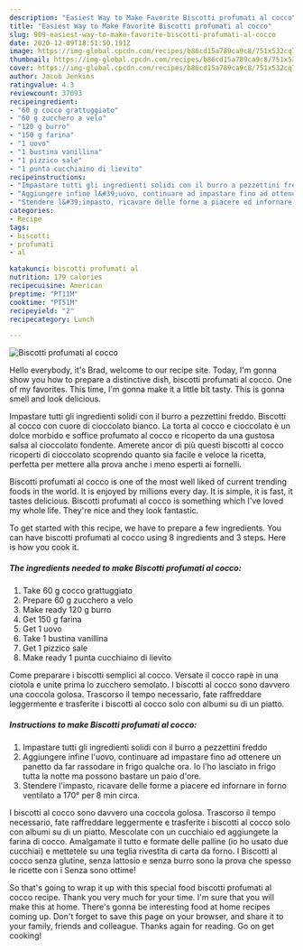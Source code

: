 ```yaml
---
description: "Easiest Way to Make Favorite Biscotti profumati al cocco"
title: "Easiest Way to Make Favorite Biscotti profumati al cocco"
slug: 909-easiest-way-to-make-favorite-biscotti-profumati-al-cocco
date: 2020-12-09T18:51:50.191Z
image: https://img-global.cpcdn.com/recipes/b86cd15a789ca9c8/751x532cq70/biscotti-profumati-al-cocco-recipe-main-photo.jpg
thumbnail: https://img-global.cpcdn.com/recipes/b86cd15a789ca9c8/751x532cq70/biscotti-profumati-al-cocco-recipe-main-photo.jpg
cover: https://img-global.cpcdn.com/recipes/b86cd15a789ca9c8/751x532cq70/biscotti-profumati-al-cocco-recipe-main-photo.jpg
author: Jacob Jenkins
ratingvalue: 4.3
reviewcount: 37093
recipeingredient:
- "60 g cocco grattuggiato"
- "60 g zucchero a velo"
- "120 g burro"
- "150 g farina"
- "1 uovo"
- "1 bustina vanillina"
- "1 pizzico sale"
- "1 punta cucchiaino di lievito"
recipeinstructions:
- "Impastare tutti gli ingredienti solidi con il burro a pezzettini freddo"
- "Aggiungere infine l&#39;uovo, continuare ad impastare fino ad ottenere un panetto da far rassodare in frigo qualche ora. Io l&#39;ho lasciato in frigo tutta la notte ma possono bastare un paio d&#39;ore."
- "Stendere l&#39;impasto, ricavare delle forme a piacere ed infornare in forno ventilato a 170° per 8 min circa."
categories:
- Recipe
tags:
- biscotti
- profumati
- al

katakunci: biscotti profumati al 
nutrition: 179 calories
recipecuisine: American
preptime: "PT11M"
cooktime: "PT51M"
recipeyield: "2"
recipecategory: Lunch

---
```



![Biscotti profumati al cocco](https://img-global.cpcdn.com/recipes/b86cd15a789ca9c8/751x532cq70/biscotti-profumati-al-cocco-recipe-main-photo.jpg)

Hello everybody, it's Brad, welcome to our recipe site. Today, I'm gonna show you how to prepare a distinctive dish, biscotti profumati al cocco. One of my favorites. This time, I'm gonna make it a little bit tasty. This is gonna smell and look delicious.

Impastare tutti gli ingredienti solidi con il burro a pezzettini freddo. Biscotti al cocco con cuore di cioccolato bianco. La torta al cocco e cioccolato è un dolce morbido e soffice profumato al cocco e ricoperto da una gustosa salsa al cioccolato fondente. Amerete ancor di più questi biscotti al cocco ricoperti di cioccolato scoprendo quanto sia facile e veloce la ricetta, perfetta per mettere alla prova anche i meno esperti ai fornelli.

Biscotti profumati al cocco is one of the most well liked of current trending foods in the world. It is enjoyed by millions every day. It is simple, it is fast, it tastes delicious. Biscotti profumati al cocco is something which I've loved my whole life. They're nice and they look fantastic.


To get started with this recipe, we have to prepare a few ingredients. You can have biscotti profumati al cocco using 8 ingredients and 3 steps. Here is how you cook it.

<!--inarticleads1-->

##### The ingredients needed to make Biscotti profumati al cocco:

1. Take 60 g cocco grattuggiato
1. Prepare 60 g zucchero a velo
1. Make ready 120 g burro
1. Get 150 g farina
1. Get 1 uovo
1. Take 1 bustina vanillina
1. Get 1 pizzico sale
1. Make ready 1 punta cucchiaino di lievito


Come preparare i biscotti semplici al cocco. Versate il cocco rapè in una ciotola e unite prima lo zucchero semolato. I biscotti al cocco sono davvero una coccola golosa. Trascorso il tempo necessario, fate raffreddare leggermente e trasferite i biscotti al cocco solo con albumi su di un piatto. 

<!--inarticleads2-->

##### Instructions to make Biscotti profumati al cocco:

1. Impastare tutti gli ingredienti solidi con il burro a pezzettini freddo
1. Aggiungere infine l&#39;uovo, continuare ad impastare fino ad ottenere un panetto da far rassodare in frigo qualche ora. Io l&#39;ho lasciato in frigo tutta la notte ma possono bastare un paio d&#39;ore.
1. Stendere l&#39;impasto, ricavare delle forme a piacere ed infornare in forno ventilato a 170° per 8 min circa.


I biscotti al cocco sono davvero una coccola golosa. Trascorso il tempo necessario, fate raffreddare leggermente e trasferite i biscotti al cocco solo con albumi su di un piatto. Mescolate con un cucchiaio ed aggiungete la farina di cocco. Amalgamate il tutto e formate delle palline (io ho usato due cucchiai) e mettetele su una teglia rivestita di carta da forno. I Biscotti al cocco senza glutine, senza lattosio e senza burro sono la prova che spesso le ricette con i Senza sono ottime! 

So that's going to wrap it up with this special food biscotti profumati al cocco recipe. Thank you very much for your time. I'm sure that you will make this at home. There's gonna be interesting food at home recipes coming up. Don't forget to save this page on your browser, and share it to your family, friends and colleague. Thanks again for reading. Go on get cooking!
